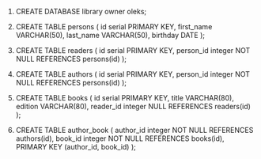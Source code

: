 1. CREATE DATABASE library owner oleks;

2. CREATE TABLE persons
   (
        id serial PRIMARY KEY,
        first_name VARCHAR(50),
        last_name VARCHAR(50),
        birthday DATE
   );

3. CREATE TABLE readers
   (
        id serial PRIMARY KEY,
        person_id integer NOT NULL REFERENCES persons(id)
   );

4. CREATE TABLE authors
   (
        id serial PRIMARY KEY,
        person_id integer NOT NULL REFERENCES persons(id)
   );

5. CREATE TABLE books
   (
        id serial PRIMARY KEY,
        title VARCHAR(80),
        edition VARCHAR(80),
        reader_id integer NULL REFERENCES readers(id)
   );

6. CREATE TABLE author_book
   (
        author_id integer NOT NULL REFERENCES authors(id),
        book_id integer NOT NULL REFERENCES books(id),
        PRIMARY KEY (author_id, book_id)
   );
